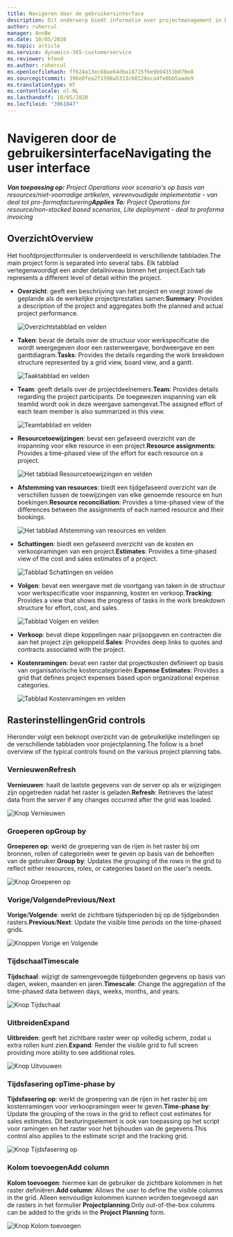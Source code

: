 ```yaml
---
title: Navigeren door de gebruikersinterface
description: Dit onderwerp biedt informatie over projectmanagement in Dynamics 365 Project Operations.
author: ruhercul
manager: AnnBe
ms.date: 10/05/2020
ms.topic: article
ms.service: dynamics-365-customerservice
ms.reviewer: kfend
ms.author: ruhercul
ms.openlocfilehash: ff624a13ec88ae64dba18715fbe9b94353b070e8
ms.sourcegitcommit: 396e0fea2f1598a5313cb0128eca4fe0bb5aade9
ms.translationtype: HT
ms.contentlocale: nl-NL
ms.lasthandoff: 10/05/2020
ms.locfileid: "3961847"
---
```

# <a name="navigating-the-user-interface"></a><span data-ttu-id="f05a4-103">Navigeren door de gebruikersinterface</span><span class="sxs-lookup"><span data-stu-id="f05a4-103">Navigating the user interface</span></span>

<span data-ttu-id="f05a4-104">_**Van toepassing op:** Project Operations voor scenario's op basis van resources/niet-voorradige artikelen, vereenvoudigde implementatie - van deal tot pro-formafacturering_</span><span class="sxs-lookup"><span data-stu-id="f05a4-104">_**Applies To:** Project Operations for resource/non-stocked based scenarios, Lite deployment - deal to proforma invoicing_</span></span>

## <a name="overview"></a><span data-ttu-id="f05a4-105">Overzicht</span><span class="sxs-lookup"><span data-stu-id="f05a4-105">Overview</span></span>

<span data-ttu-id="f05a4-106">Het hoofdprojectformulier is onderverdeeld in verschillende tabbladen.</span><span class="sxs-lookup"><span data-stu-id="f05a4-106">The main project form is separated into several tabs.</span></span> <span data-ttu-id="f05a4-107">Elk tabblad vertegenwoordigt een ander detailniveau binnen het project.</span><span class="sxs-lookup"><span data-stu-id="f05a4-107">Each tab represents a different level of detail within the project.</span></span>

- <span data-ttu-id="f05a4-108">**Overzicht**: geeft een beschrijving van het project en voegt zowel de geplande als de werkelijke projectprestaties samen.</span><span class="sxs-lookup"><span data-stu-id="f05a4-108">**Summary**: Provides a description of the project and aggregates both the planned and actual project performance.</span></span>

    ![Overzichtstabblad en velden](media/navigation7.png)

- <span data-ttu-id="f05a4-110">**Taken**: bevat de details over de structuur voor werkspecificatie die wordt weergegeven door een rasterweergave, bordweergave en een ganttdiagram.</span><span class="sxs-lookup"><span data-stu-id="f05a4-110">**Tasks**: Provides the details regarding the work breakdown structure represented by a grid view, board view, and a gantt.</span></span>

    ![Taaktabblad en velden](media/navigation8.png)

- <span data-ttu-id="f05a4-112">**Team**: geeft details over de projectdeelnemers.</span><span class="sxs-lookup"><span data-stu-id="f05a4-112">**Team**: Provides details regarding the project participants.</span></span> <span data-ttu-id="f05a4-113">De toegewezen inspanning van elk teamlid wordt ook in deze weergave samengevat.</span><span class="sxs-lookup"><span data-stu-id="f05a4-113">The assigned effort of each team member is also summarized in this view.</span></span>

    ![Teamtabblad en velden](media/navigation9.png)

- <span data-ttu-id="f05a4-115">**Resourcetoewijzingen**: bevat een gefaseerd overzicht van de inspanning voor elke resource in een project.</span><span class="sxs-lookup"><span data-stu-id="f05a4-115">**Resource assignments**: Provides a time-phased view of the effort for each resource on a project.</span></span>

    ![Het tabblad Resourcetoewijzingen en velden](media/navigation10.png)

- <span data-ttu-id="f05a4-117">**Afstemming van resources**: biedt een tijdgefaseerd overzicht van de verschillen tussen de toewijzingen van elke genoemde resource en hun boekingen.</span><span class="sxs-lookup"><span data-stu-id="f05a4-117">**Resource reconciliation**: Provides a time-phased view of the differences between the assignments of each named resource and their bookings.</span></span>

    ![Het tabblad Afstemming van resources en velden](media/navigation11.png)

- <span data-ttu-id="f05a4-119">**Schattingen**: biedt een gefaseerd overzicht van de kosten en verkoopramingen van een project.</span><span class="sxs-lookup"><span data-stu-id="f05a4-119">**Estimates**: Provides a time-phased view of the cost and sales estimates of a project.</span></span>

    ![Tabblad Schattingen en velden](media/navigation12.png)

- <span data-ttu-id="f05a4-121">**Volgen**: bevat een weergave met de voortgang van taken in de structuur voor werkspecificatie voor inspanning, kosten en verkoop.</span><span class="sxs-lookup"><span data-stu-id="f05a4-121">**Tracking**: Provides a view that shows the progress of tasks in the work breakdown structure for effort, cost, and sales.</span></span>

    ![Tabblad Volgen en velden](media/navigation13.png)

- <span data-ttu-id="f05a4-123">**Verkoop**: bevat diepe koppelingen naar prijsopgaven en contracten die aan het project zijn gekoppeld.</span><span class="sxs-lookup"><span data-stu-id="f05a4-123">**Sales**: Provides deep links to quotes and contracts associated with the project.</span></span>

- <span data-ttu-id="f05a4-124">**Kostenramingen**: bevat een raster dat projectkosten definieert op basis van organisatorische kostencategorieën.</span><span class="sxs-lookup"><span data-stu-id="f05a4-124">**Expense Estimates**: Provides a grid that defines project expenses based upon organizational expense categories.</span></span>

    ![Tabblad Kostenramingen en velden](media/navigation14.png)

## <a name="grid-controls"></a><span data-ttu-id="f05a4-126">Rasterinstellingen</span><span class="sxs-lookup"><span data-stu-id="f05a4-126">Grid controls</span></span>

<span data-ttu-id="f05a4-127">Hieronder volgt een beknopt overzicht van de gebruikelijke instellingen op de verschillende tabbladen voor projectplanning.</span><span class="sxs-lookup"><span data-stu-id="f05a4-127">The follow is a brief overview of the typical controls found on the various project planning tabs.</span></span>

### <a name="refresh"></a><span data-ttu-id="f05a4-128">Vernieuwen</span><span class="sxs-lookup"><span data-stu-id="f05a4-128">Refresh</span></span>

<span data-ttu-id="f05a4-129">**Vernieuwen**: haalt de laatste gegevens van de server op als er wijzigingen zijn opgetreden nadat het raster is geladen.</span><span class="sxs-lookup"><span data-stu-id="f05a4-129">**Refresh**: Retrieves the latest data from the server if any changes occurred after the grid was loaded.</span></span>

![Knop Vernieuwen](media/navigation7.png)

### <a name="group-by"></a><span data-ttu-id="f05a4-131">Groeperen op</span><span class="sxs-lookup"><span data-stu-id="f05a4-131">Group by</span></span>

<span data-ttu-id="f05a4-132">**Groeperen op**: werkt de groepering van de rijen in het raster bij om bronnen, rollen of categorieën weer te geven op basis van de behoeften van de gebruiker.</span><span class="sxs-lookup"><span data-stu-id="f05a4-132">**Group by**: Updates the grouping of the rows in the grid to reflect either resources, roles, or categories based on the user's needs.</span></span>

![Knop Groeperen op](media/navigation6.png)

### <a name="previousnext"></a><span data-ttu-id="f05a4-134">Vorige/Volgende</span><span class="sxs-lookup"><span data-stu-id="f05a4-134">Previous/Next</span></span>

<span data-ttu-id="f05a4-135">**Vorige**/**Volgende**: werkt de zichtbare tijdsperioden bij op de tijdgebonden rasters.</span><span class="sxs-lookup"><span data-stu-id="f05a4-135">**Previous**/**Next**: Update the visible time periods on the time-phased grids.</span></span>

![Knoppen Vorige en Volgende](media/navigation2.png)

### <a name="timescale"></a><span data-ttu-id="f05a4-137">Tijdschaal</span><span class="sxs-lookup"><span data-stu-id="f05a4-137">Timescale</span></span>

<span data-ttu-id="f05a4-138">**Tijdschaal**: wijzigt de samengevoegde tijdgebonden gegevens op basis van dagen, weken, maanden en jaren.</span><span class="sxs-lookup"><span data-stu-id="f05a4-138">**Timescale**: Change the aggregation of the time-phased data between days, weeks, months, and years.</span></span>

![Knop Tijdschaal](media/navigation3.png)

### <a name="expand"></a><span data-ttu-id="f05a4-140">Uitbreiden</span><span class="sxs-lookup"><span data-stu-id="f05a4-140">Expand</span></span>

<span data-ttu-id="f05a4-141">**Uitbreiden**: geeft het zichtbare raster weer op volledig scherm, zodat u extra rollen kunt zien.</span><span class="sxs-lookup"><span data-stu-id="f05a4-141">**Expand**: Render the visible grid to full screen providing more ability to see additional roles.</span></span>

![Knop Uitvouwen](media/navigation4.png)

### <a name="time-phase-by"></a><span data-ttu-id="f05a4-143">Tijdsfasering op</span><span class="sxs-lookup"><span data-stu-id="f05a4-143">Time-phase by</span></span>

<span data-ttu-id="f05a4-144">**Tijdsfasering op**: werkt de groepering van de rijen in het raster bij om kostenramingen voor verkoopramingen weer te geven.</span><span class="sxs-lookup"><span data-stu-id="f05a4-144">**Time-phase by**: Update the grouping of the rows in the grid to reflect cost estimates for sales estimates.</span></span> <span data-ttu-id="f05a4-145">Dit besturingselement is ook van toepassing op het script voor ramingen en het raster voor het bijhouden van de gegevens.</span><span class="sxs-lookup"><span data-stu-id="f05a4-145">This control also applies to the estimate script and the tracking grid.</span></span>

![Knop Tijdsfasering op](media/navigation0.png)

### <a name="add-column"></a><span data-ttu-id="f05a4-147">Kolom toevoegen</span><span class="sxs-lookup"><span data-stu-id="f05a4-147">Add column</span></span>

<span data-ttu-id="f05a4-148">**Kolom toevoegen**: hiermee kan de gebruiker de zichtbare kolommen in het raster definiëren.</span><span class="sxs-lookup"><span data-stu-id="f05a4-148">**Add column**: Allows the user to define the visible columns in the grid.</span></span> <span data-ttu-id="f05a4-149">Alleen eenvoudige kolommen kunnen worden toegevoegd aan de rasters in het formulier **Projectplanning**.</span><span class="sxs-lookup"><span data-stu-id="f05a4-149">Only out-of-the-box columns can be added to the grids in the **Project Planning** form.</span></span>

![Knop Kolom toevoegen](media/navigation5.png)
